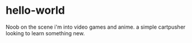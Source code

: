 # hello-world
Noob on the scene
i'm into video games and anime.
a simple cartpusher looking to learn something new.
